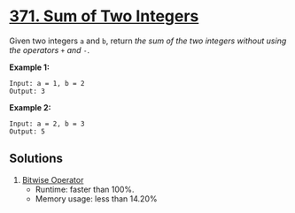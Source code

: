 # [371. Sum of Two Integers](https://leetcode.com/problems/sum-of-two-integers/)

Given two integers `a` and `b`, return _the sum of the two integers without using the operators_ `+` _and_ `-`.

**Example 1:**

```
Input: a = 1, b = 2
Output: 3
```

**Example 2:**

```
Input: a = 2, b = 3
Output: 5
```

## Solutions
1. [Bitwise Operator](./SumOfTwoIntegers.java)
    - Runtime: faster than 100%.
    - Memory usage: less than 14.20%

